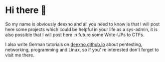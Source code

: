 # Hi there 👋

So my name is obviously deexno and all you need to know is that I will post here some projects which could be helpful in your life as a sys-admin, it is also possible that I will post here in future some Write-UPs to CTFs.

I also write German tutorials on <a href="https://deexno.github.io/">deexno.github.io</a> about pentesting, networking, programming and Linux, so if you' re interested don't forget to visit me there.
